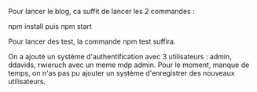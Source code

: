 Pour lancer le blog, ca suffit de lancer les 2 commandes :

npm install puis npm start

Pour lancer des test, la commande npm test suffira.

On a ajouté un système d'authentification avec 3 utilisateurs : admin, ddavids, rwieruch avec un meme mdp admin. Pour le moment, manque de temps, on n'as pas pu ajouter un système d'enregistrer des nouveaux utilisateurs.
